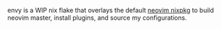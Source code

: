 envy is a WIP nix flake that overlays the default 
[neovim nixpkg](https://github.com/NixOS/nixpkgs/tree/master/pkgs/applications/editors/neovim)
to build neovim master, install plugins, and source my configurations.
